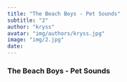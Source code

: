 ```yaml
---
title: "The Beach Boys - Pet Sounds"
subtitle: "2"
author: "kryss"
avatar: "img/authors/kryss.jpg"
image: "img/2.jpg"
date:
---
```


### The Beach Boys - Pet Sounds
